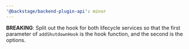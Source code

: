 ```yaml
---
'@backstage/backend-plugin-api': minor
---
```


**BREAKING**: Split out the hook for both lifecycle services so that the first parameter of `addShutdownHook` is the hook function, and the second is the options.
